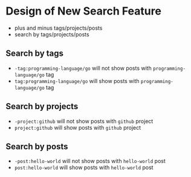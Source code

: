 
# Design of New Search Feature

- plus and minus tags/projects/posts
- search by tags/projects/posts

## Search by tags
- `-tag:programming-language/go` will not show posts with `programming-language/go` tag
- `tag:programming-language/go` will show posts with `programming-language/go` tag

## Search by projects
- `-project:github` will not show posts with `github` project
- `project:github` will show posts with `github` project  

## Search by posts
- `-post:hello-world` will not show posts with `hello-world` post
- `post:hello-world` will show posts with `hello-world` post

